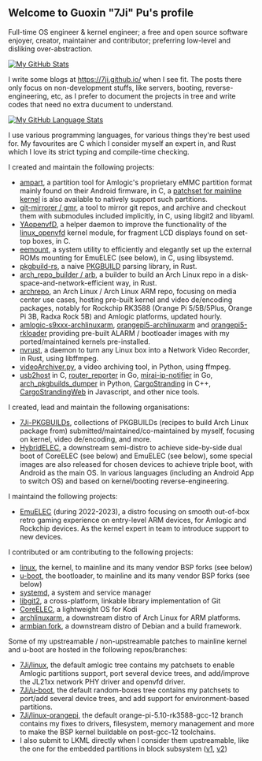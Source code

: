 ## Welcome to Guoxin "7Ji" Pu's profile 

Full-time OS engineer & kernel engineer; a free and open source software enjoyer, creator, maintainer and contributor; preferring low-level and disliking over-abstraction.

[![My GitHub Stats](https://github-readme-stats.vercel.app/api/?username=7Ji&count_private=true&theme=tokyonight&showicons=true)]()

I write some blogs at https://7ji.github.io/ when I see fit. The posts there only focus on non-development stuffs, like servers, booting, reverse-engineering, etc, as I prefer to document the projects in tree and write codes that need no extra ducument to understand.

[![My GitHub Language Stats](https://github-readme-stats.vercel.app/api/top-langs/?username=7Ji&langs_count=5&theme=tokyonight)]()

I use various programming languages, for various things they're best used for. My favourites are C which I consider myself an expert in, and Rust which I love its strict typing and compile-time checking.

I created and maintain the following projects:
 - [ampart](https://github.com/7Ji/ampart), a partition tool for Amlogic's proprietary eMMC partition format mainly found on their Android firmware, in C, a [patchset for mainline kernel](https://github.com/7Ji/linux/commit/049bddc86d7e2d1a7727bbc6d268be9cf5e779d2) is also available to natively support such partitions.
 - [git-mirrorer / gmr](https://github.com/7Ji/git-mirrorer), a tool to mirror git repos, and archive and checkout them with submodules included implicitly, in C, using libgit2 and libyaml.
 - [YAopenvfD](https://github.com/7Ji/YAopenvfD), a helper daemon to improve the functionality of the [linux_openvfd](https://github.com/arthur-liberman/linux_openvfd) kernel module, for fragment LCD displays found on set-top boxes, in C.
 - [eemount](https://github.com/7Ji/eemount), a system utility to efficiently and elegantly set up the external ROMs mounting for EmuELEC (see below), in C, using libsystemd.
 - [pkgbuild-rs](https://github.com/7Ji/pkgbuild-rs), a naive [PKGBUILD](https://wiki.archlinux.org/title/PKGBUILD) parsing library, in Rust.
 - [arch_repo_builder / arb](https://github.com/7Ji/arch_repo_builder), a builder to build an Arch Linux repo in a disk-space-and-network-efficient way, in Rust.
 - [archrepo](https://github.com/7ji/archrepo), an Arch Linux / Arch Linux ARM repo, focusing on media center use cases, hosting pre-built kernel and video de/encoding packages, notably for Rockchip RK3588 (Orange Pi 5/5B/5Plus, Orange Pi 3B, Radxa Rock 5B) and Amlogic platforms, updated hourly.
 - [amlogic-s9xxx-archlinuxarm](https://github.com/7Ji/amlogic-s9xxx-archlinuxarm), [orangepi5-archlinuxarm](https://github.com/7Ji/orangepi5-archlinuxarm/) and [orangepi5-rkloader](https://github.com/7Ji/orangepi5-rkloader) providing pre-built ALARM / bootloader images with my ported/maintained kernels pre-installed.
 - [nvrust](https://github.com/7Ji/nvrust), a daemon to turn any Linux box into a Network Video Recorder, in Rust, using libffmpeg.
 - [videoArchiver.py](https://github.com/7Ji/videoArchiver.py), a video archiving tool, in Python, using ffmpeg.
 - [usb2host](https://github.com/7Ji/usb2host) in C, [router_reporter](https://github.com/7Ji/router_reporter) in Go, [mirai-ip-notifier](https://github.com/7Ji/mirai-ip-notifier) in Go, [arch_pkgbuilds_dumper](https://github.com/7Ji/arch_pkgbuilds_dumper) in Python, [CargoStranding](https://github.com/7Ji/CargoStranding) in C++, [CargoStrandingWeb](https://github.com/7Ji/CargoStrandingWeb) in Javascript, and other nice tools.

I created, lead and maintain the following organisations:
 - [7Ji-PKGBUILDs](https://github.com/7Ji-PKGBUILDs), collections of PKGBUILDs (recipes to build Arch Linux package from) submitted/maintained/co-maintained by myself, focusing on kernel, video de/encoding, and more.
 - [HybridELEC](https://github.com/HybridELEC), a downstream semi-distro to achieve side-by-side dual boot of CoreELEC (see below) and EmuELEC (see below), some special images are also released for chosen devices to achieve triple boot, with Android as the main OS. In various languages (including an Android App to switch OS) and based on kernel/booting reverse-engineering.

I maintaind the following projects:
 - [EmuELEC](https://github.com/EmuELEC/EmuELEC) (during 2022-2023), a distro focusing on smooth out-of-box retro gaming experience on entry-level ARM devices, for Amlogic and Rockchip devices. As the kernel expert in team to introduce support to new devices.

I contributed or am contributing to the following projects:
 - [linux](https://kernel.org), the kernel, to mainline and its many vendor BSP forks (see below)
 - [u-boot](https://github.com/u-boot/u-boot), the bootloader, to mainline and its many vendor BSP forks (see below)
 - [systemd](https://github.com/systemd/systemd), a system and service manager
 - [libgit2](https://github.com/libgit2/libgit2), a cross-platform, linkable library implementation of Git
 - [CoreELEC](https://github.com/CoreELEC/CoreELEC), a lightweight OS for Kodi
 - [archlinuxarm](https://github.com/archlinuxarm), a downstream distro of Arch Linux for ARM platforms.
 - [armbian fork](https://github.com/ophub/amlogic-s9xxx-armbian), a downstream distro of Debian and a build framework.

Some of my upstreamable / non-upstreamable patches to mainline kernel and u-boot are hosted in the following repos/branches:
 - [7Ji/linux](https://github.com/7Ji/linux), the default amlogic tree contains my patchsets to enable Amlogic partitions support, port several device trees, and add/improve the JL21xx network PHY driver and openvfd driver.  
 - [7Ji/u-boot](https://github.com/7Ji/u-boot), the default random-boxes tree contains my patchsets to port/add several device trees, and add support for environment-based partitions.
 - [7Ji/linux-orangepi](https://github.com/7Ji/linux-orangepi), the default orange-pi-5.10-rk3588-gcc-12 branch contains my fixes to drivers, filesystem, memory management and more to make the BSP kernel buildable on post-gcc-12 toolchains.
 - I also submit to LKML directly when I consider them upstreamable, like the one for the embedded partitions in block subsystem ([v1](https://lore.kernel.org/linux-block/25655037ca3e404e9111341ea423f5ce@AcuMS.aculab.com/T/#t), [v2](https://lore.kernel.org/linux-block/20240102024115.4395-1-pugokushin@gmail.com/T/#u))